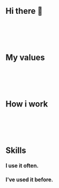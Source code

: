 ## Hi there 👋

<br />
<br />
<br />

## My values

<br />
<br />
<br />

## How i work

<br />
<br />
<br />

## Skills
#### I use it often.


#### I've used it before.

<br />
<br />
<br />